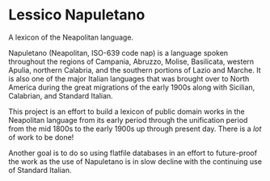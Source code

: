 # Lessico Napuletano
A lexicon of the Neapolitan language.

Napuletano (Neapolitan, ISO-639 code nap) is a language spoken throughout the regions of Campania, Abruzzo, Molise, Basilicata, western Apulia, northern Calabria, and the southern portions of Lazio and Marche. It is also one of the major Italian languages that was brought over to North America during the great migrations of the early 1900s along with Sicilian, Calabrian, and Standard Italian.

This project is an effort to build a lexicon of public domain works in the Neapolitan language from its early period through the unification period from the mid 1800s to the early 1900s up through present day. There is a *lot* of work to be done!

Another goal is to do so using flatfile databases in an effort to future-proof the work as the use of Napuletano is in slow decline with the continuing use of Standard Italian.